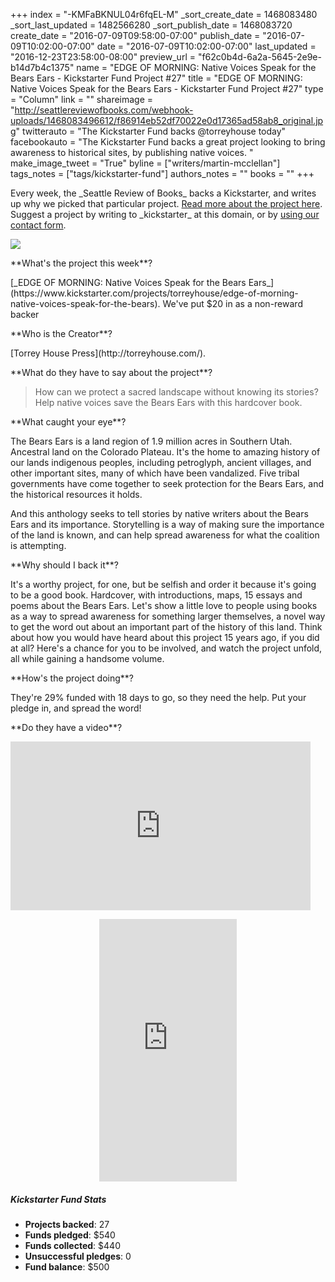 +++
index = "-KMFaBKNUL04r6fqEL-M"
_sort_create_date = 1468083480
_sort_last_updated = 1482566280
_sort_publish_date = 1468083720
create_date = "2016-07-09T09:58:00-07:00"
publish_date = "2016-07-09T10:02:00-07:00"
date = "2016-07-09T10:02:00-07:00"
last_updated = "2016-12-23T23:58:00-08:00"
preview_url = "f62c0b4d-6a2a-5645-2e9e-b14d7b4c1375"
name = "EDGE OF MORNING: Native Voices Speak for the Bears Ears - Kickstarter Fund Project #27"
title = "EDGE OF MORNING: Native Voices Speak for the Bears Ears - Kickstarter Fund Project #27"
type = "Column"
link = ""
shareimage = "http://seattlereviewofbooks.com/webhook-uploads/1468083496612/f86914eb52df70022e0d17365ad58ab8_original.jpg"
twitterauto = "The Kickstarter Fund backs @torreyhouse today"
facebookauto = "The Kickstarter Fund backs a great project looking to bring awareness to historical sites, by publishing native voices. "
make_image_tweet = "True"
byline = ["writers/martin-mcclellan"]
tags_notes = ["tags/kickstarter-fund"]
authors_notes = ""
books = ""
+++
<p class="intro">Every week, the _Seattle Review of Books_ backs a Kickstarter, and writes up why we picked that particular project. <a href="http://seattlereviewofbooks.com/notes/2016/01/08/announcing-the-seattle-review-of-books-kickstarter-fund/" title="The Seattle Review of Books - Announcing the Seattle Review of Books Kickstarter Fund">Read more about the project here</a>. Suggest a project by writing to _kickstarter_ at this domain, or by <a href="http://seattlereviewofbooks.com/about/" title="The Seattle Review of Books - About the Seattle Review of Books">using our contact form</a>.<p>

<p class="image"><img src="/webhook-uploads/1468083496612/f86914eb52df70022e0d17365ad58ab8_original.jpg"></p>

<p class="noindent">**What's the project this week**?</p>

<p class="noindent">[_EDGE OF MORNING: Native Voices Speak for the Bears Ears_](https://www.kickstarter.com/projects/torreyhouse/edge-of-morning-native-voices-speak-for-the-bears). We've put $20 in as a non-reward backer</p>

<p class="noindent">**Who is the Creator**?</p>

<p class="noindent">[Torrey House Press](http://torreyhouse.com/).</p>

<p class="noindent">**What do they have to say about the project**?</p>

<p class="noindent"><blockquote>How can we protect a sacred landscape without knowing its stories? Help native voices save the Bears Ears with this hardcover book.</blockquote></p>

<p class="noindent">**What caught your eye**?</p>

<p class="noindent">
	The Bears Ears is a land region of 1.9 million acres in Southern Utah. Ancestral land on the Colorado Plateau. It's the home to amazing history of our lands indigenous peoples, including petroglyph, ancient villages, and other important sites, many of which have been vandalized. Five tribal governments have come together to seek protection for the Bears Ears, and the historical resources it holds. 
</p>

And this anthology seeks to tell stories by native writers about the Bears Ears and its importance. Storytelling is a way of making sure the importance of the land is known, and can help spread awareness for what the coalition is attempting. 

<p class="noindent">**Why should I back it**?</p>

<p class="noindent">
It's a worthy project, for one, but be selfish and order it because it's going to be a good book. Hardcover, with introductions, maps, 15 essays and poems about the Bears Ears. Let's show a little love to people using books as a way to spread awareness for something larger themselves, a novel way to get the word out about an important part of the history of this land. Think about how you would have heard about this project 15 years ago, if you did at all? Here's a chance for you to be involved, and watch the project unfold, all while gaining a handsome volume. 

</p>

<p class="noindent">**How's the project doing**?</p>

<p class="noindent">
	They're 29% funded with 18 days to go, so they need the help. Put your pledge in, and spread the word!
</p>

<p class="noindent">**Do they have a video**?</p>

<p class="noindent">
<iframe width="480" height="270" src="https://www.kickstarter.com/projects/torreyhouse/edge-of-morning-native-voices-speak-for-the-bears/widget/video.html" frameborder="0" scrolling="no"> </iframe>
</p>

<p style="text-align:center;">
<iframe frameborder="0" height="420" scrolling="no" src="https://www.kickstarter.com/projects/torreyhouse/edge-of-morning-native-voices-speak-for-the-bears/widget/card.html?v=2" width="220"></iframe>
</p>

<h5>Kickstarter Fund Stats</h5>

* **Projects backed**: 27
* **Funds pledged**: $540
* **Funds collected**: $440
* **Unsuccessful pledges**: 0
* **Fund balance**: $500
